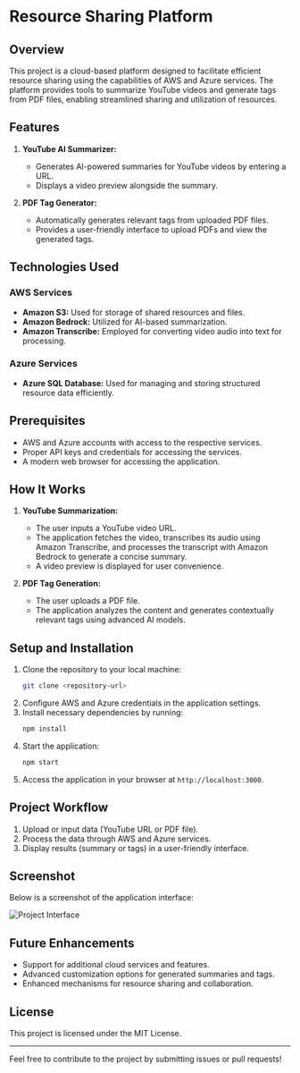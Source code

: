 
# Resource Sharing Platform

## Overview
This project is a cloud-based platform designed to facilitate efficient resource sharing using the capabilities of AWS and Azure services. The platform provides tools to summarize YouTube videos and generate tags from PDF files, enabling streamlined sharing and utilization of resources.

## Features
1. **YouTube AI Summarizer:**
   - Generates AI-powered summaries for YouTube videos by entering a URL.
   - Displays a video preview alongside the summary.

2. **PDF Tag Generator:**
   - Automatically generates relevant tags from uploaded PDF files.
   - Provides a user-friendly interface to upload PDFs and view the generated tags.

## Technologies Used
### AWS Services
- **Amazon S3:** Used for storage of shared resources and files.
- **Amazon Bedrock:** Utilized for AI-based summarization.
- **Amazon Transcribe:** Employed for converting video audio into text for processing.

### Azure Services
- **Azure SQL Database:** Used for managing and storing structured resource data efficiently.

## Prerequisites
- AWS and Azure accounts with access to the respective services.
- Proper API keys and credentials for accessing the services.
- A modern web browser for accessing the application.

## How It Works
1. **YouTube Summarization:**
   - The user inputs a YouTube video URL.
   - The application fetches the video, transcribes its audio using Amazon Transcribe, and processes the transcript with Amazon Bedrock to generate a concise summary.
   - A video preview is displayed for user convenience.

2. **PDF Tag Generation:**
   - The user uploads a PDF file.
   - The application analyzes the content and generates contextually relevant tags using advanced AI models.

## Setup and Installation
1. Clone the repository to your local machine:
   ```bash
   git clone <repository-url>
   ```
2. Configure AWS and Azure credentials in the application settings.
3. Install necessary dependencies by running:
   ```bash
   npm install
   ```
4. Start the application:
   ```bash
   npm start
   ```
5. Access the application in your browser at `http://localhost:3000`.

## Project Workflow
1. Upload or input data (YouTube URL or PDF file).
2. Process the data through AWS and Azure services.
3. Display results (summary or tags) in a user-friendly interface.

## Screenshot
Below is a screenshot of the application interface:

![Project Interface](![image](https://github.com/user-attachments/assets/00fe5a39-c6ec-4431-9b7f-5ebc034e2158)
)


## Future Enhancements
- Support for additional cloud services and features.
- Advanced customization options for generated summaries and tags.
- Enhanced mechanisms for resource sharing and collaboration.

## License
This project is licensed under the MIT License.

---
Feel free to contribute to the project by submitting issues or pull requests!
